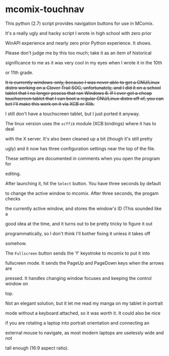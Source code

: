 # mcomix-touchnav
This python (2.7) script provides navigation buttons for use in MComix.

It's a really ugly and hacky script I wrote in high school with zero prior

WinAPI experience and nearly zero prior Python experience. It shows.

Please don't judge me by this too much; take it as an item of historical

significance to me as it was very cool in my eyes when I wrote it in the 10th

or 11th grade.


~~It is currently windows-only, because I was never able to get a GNU/Linux
distro working on a Clover Trail SOC, unfortunately, and I did it on a school
tablet that I no longer posess that ran Windows 8. If I ever get a cheap
touchscreen tablet that I can boot a regular GNU/Linux distro off of, you can
bet I'll make this work on it via XCB or Xlib.~~


I still don't have a touchscreen tablet, but I just ported it anyway.

The linux version uses the `xcffib` module (XCB bindings) where it has to deal

with the X server. It's also been cleaned up a bit (though it's still pretty

ugly) and it now has three configuration settings near the top of the file.

These settings are documented in comments when you open the program for

editing.


After launching it, hit the `Select` button. You have three seconds by default

to change the active window to mcomix. After three seconds, the progam checks

the currently active window, and stores the window's ID (This sounded like a

good idea at the time, and it turns out to be pretty tricky to figure it out

programmatically, so I don't think I'll bother fixing it unless it takes off

somehow.


The `Fullscreen` button sends the 'f' keystroke to mcomix to put it into

fullscreen mode. It sends the PageUp and PageDown keys when the arrows are

pressed. It handles changing window focuses and keeping the control window on

top.


Not an elegant solution, but it let me read my manga on my tablet in portrait

mode without a keyboard attached, so it was worth it. It could also be nice

if you are rotating a laptop into portrait orientation and connecting an

external mouse to navigate, as most modern laptops are uselessly wide and not

tall enough (16:9 aspect ratio).
